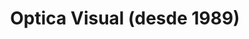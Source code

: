---
title: "Optica Visual (desde 1989)"
url: /asuncion-paraguay/optica-visual-desde-1989-estados-unidos-29/
shop: óptico
---